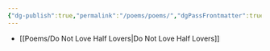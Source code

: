 ```yaml
---
{"dg-publish":true,"permalink":"/poems/poems/","dgPassFrontmatter":true,"noteIcon":"3","created":"2023-11-14T21:08:39.479+05:30","updated":"2023-12-12T00:52:16.414+05:30"}
---
```



- [[Poems/Do Not Love Half Lovers\|Do Not Love Half Lovers]]

